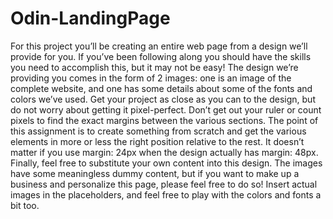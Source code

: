 # Odin-LandingPage
For this project you’ll be creating an entire web page from a design we’ll provide for you. If you’ve been following along you should have the skills you need to accomplish this, but it may not be easy!  The design we’re providing you comes in the form of 2 images: one is an image of the complete website, and one has some details about some of the fonts and colors we’ve used. Get your project as close as you can to the design, but do not worry about getting it pixel-perfect. Don’t get out your ruler or count pixels to find the exact margins between the various sections. The point of this assignment is to create something from scratch and get the various elements in more or less the right position relative to the rest. It doesn’t matter if you use margin: 24px when the design actually has margin: 48px. Finally, feel free to substitute your own content into this design. The images have some meaningless dummy content, but if you want to make up a business and personalize this page, please feel free to do so! Insert actual images in the placeholders, and feel free to play with the colors and fonts a bit too.
